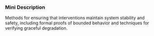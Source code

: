 ### Mini Description

Methods for ensuring that interventions maintain system stability and safety, including formal proofs of bounded behavior and techniques for verifying graceful degradation.
